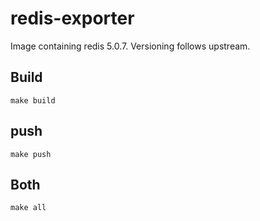 # redis-exporter

Image containing redis 5.0.7. Versioning follows upstream.

## Build

`make build`

## push

`make push`

## Both

`make all`
